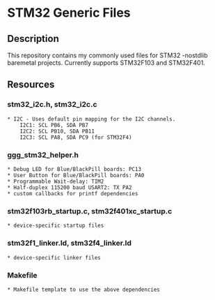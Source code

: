 # STM32 Generic Files

## Description
  This repository contains my commonly used files for STM32 -nostdlib baremetal projects. Currently supports STM32F103 and STM32F401.

## Resources
  ### stm32_i2c.h, stm32_i2c.c
    * I2C - Uses default pin mapping for the I2C channels.
        I2C1: SCL PB6, SDA PB7
        I2C2: SCL PB10, SDA PB11
        I2C3: SCL PA8, SDA PC9 (for STM32F4)

  ### ggg_stm32_helper.h
    * Debug LED for Blue/BlackPill boards: PC13
    * User Button for Blue/BlackPill boards: PA0
    * Programmable Wait-delay: TIM2
    * Half-duplex 115200 baud USART2: TX PA2
    * custom callbacks for printf dependencies

  ### stm32f103rb_startup.c, stm32f401xc_startup.c
    * device-specific startup files

  ### stm32f1_linker.ld, stm32f4_linker.ld
    * device-specific linker files

  ### Makefile
    * Makefile template to use the above dependencies
